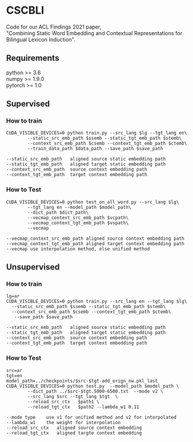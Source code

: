 # CSCBLI
Code for our ACL Findings 2021 paper,  
"Combining Static Word Embedding and Contextual Representations for Bilingual Lexicon Induction".  

## Requirements
python >= 3.6  
numpy >= 1.9.0  
pytorch >= 1.0  
## Supervised
### How to train

```
CUDA_VISIBLE_DEVICES=0 python train.py --src_lang $lg --tgt_lang en\
        --static_src_emb_path $ssemb --static_tgt_emb_path $stemb\
        --context_src_emb_path $csemb --context_tgt_emb_path $ctemb\
        --train_data_path $data_path --save_path $save_path
```

```
--static_src_emb_path   aligned source static embedding path 
--static_tgt_emb_path   aligned target static embedding path
--context_src_emb_path  source context embedding path
--context_tgt_emb_path  target context embedding path
```

### How to Test

```
CUDA_VISIBLE_DEVICES=0 python test_on_all_word.py --src_lang $lg\
        --tgt_lang en --model_path $model_path\
        --dict_path $dict_path\
        --vecmap_context_src_emb_path $vcpath\
        --vecmap_context_tgt_emb_path $vspath\
        --vecmap
```

```
--vecmap_context_src_emb_path aligned source context embedding path
--vecmap_context_tgt_emb_path aligned target context embedding path
--vecmap use interpolation method, else unified method
```

## Unsupervised
### How to train

```
lg=ar
CUDA_VISIBLE_DEVICES=0 python train.py --src_lang en --tgt_lang $lg\
  --static_src_emb_path $ssemb --static_tgt_emb_path $stemb\
  --context_src_emb_path $csemb --context_tgt_emb_path $ctemb\
   --save_path $save_path 
```

```
--static_src_emb_path   aligned source static embedding path 
--static_tgt_emb_path   aligned target static embedding path
--context_src_emb_path  source context embedding path
--context_tgt_emb_path  target context embedding path
```

### How to Test

```
src=ar
tgt=en
model_path=../checkpoints/$src-$tgt-add_orign_nw.pkl_last
CUDA_VISIBLE_DEVICES=0 python test.py  --model_path $model_path \
        --dict_path ../$src-$tgt.5000-6500.txt  --mode v2 \
        --src_lang $src --tgt_lang $tgt  \
        --reload_src_ctx   $path1 \
        --reload_tgt_ctx   $path2 --lambda_w1 0.11
```

```
--mode type    use v1 for unified method and v2 for interpolated 
--lambda_w1    the weight for interpolation
--reload_src_ctx   aligned source context embedding
--reload_tgt_ctx   aligned targte context embedding
```


